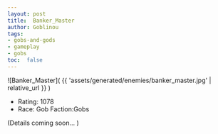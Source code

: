 ```yaml
---
layout: post
title:  Banker_Master
author: Goblinou
tags:
- gobs-and-gods
- gameplay
- gobs
toc:  false
---
```


![Banker_Master]( {{ 'assets/generated/enemies/banker_master.jpg' | relative_url }} )
- Rating: 1078
- Race: Gob  Faction:Gobs

(Details coming soon... )